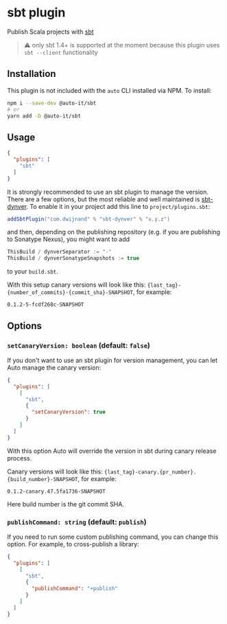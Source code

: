 # sbt plugin

Publish Scala projects with [sbt](https://www.scala-sbt.org)

> :warning: only sbt 1.4+ is supported at the moment because this plugin uses `sbt --client` functionality

## Installation

This plugin is not included with the `auto` CLI installed via NPM. To install:

```bash
npm i --save-dev @auto-it/sbt
# or
yarn add -D @auto-it/sbt
```

## Usage

```json
{
  "plugins": [
    "sbt"
  ]
}
```

It is strongly recommended to use an sbt plugin to manage the version. There are a few options, but the most reliable and well maintained is [sbt-dynver](https://github.com/dwijnand/sbt-dynver). To enable it in your project add this line to `project/plugins.sbt`:

```scala
addSbtPlugin("com.dwijnand" % "sbt-dynver" % "x.y.z")
```

and then, depending on the publishing repository (e.g. if you are publishing to Sonatype Nexus), you might want to add

```scala
ThisBuild / dynverSeparator := "-"
ThisBuild / dynverSonatypeSnapshots := true
```

to your `build.sbt`.

With this setup canary versions will look like this: `{last_tag}-{number_of_commits}-{commit_sha}-SNAPSHOT`, for example:

```
0.1.2-5-fcdf268c-SNAPSHOT
```

## Options

### `setCanaryVersion: boolean` (default: `false`)

If you don't want to use an sbt plugin for version management, you can let Auto manage the canary version:

```json
{
  "plugins": [
    [
      "sbt",
      {
        "setCanaryVersion": true
      }
    ]
  ]
}
```

With this option Auto will override the version in sbt during canary release process.

Canary versions will look like this: `{last_tag}-canary.{pr_number}.{build_number}-SNAPSHOT`, for example:

```
0.1.2-canary.47.5fa1736-SNAPSHOT
```

Here build number is the git commit SHA.

### `publishCommand: string` (default: `publish`)

If you need to run some custom publishing command, you can change this option. For example, to cross-publish a library:

```json
{
  "plugins": [
    [
      "sbt",
      {
        "publishCommand": "+publish"
      }
    ]
  ]
}
```
